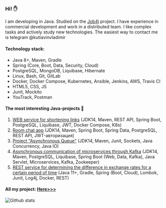 ### Hi! :raised_hand:

I am developing in Java. Studied on the [Job4j](https://job4j.ru/) project. I have experience in commercial development and work in a distributed team. I like complex tasks and actively study new technologies. The easiest way to contact me is telegram @kutiavinvladimir

#### Technology stack:
* Java 8+, Maven, Gradle
* Spring (Core, Boot, Data, Security, Cloud)
* PostgreSQL, MongoDB, Liquibase, Hibernate
* Linux, Bash, Git, GitLab
* Docker, Docker Compose, Kubernetes, Ansible, Jenkins, AWS, Travis CI
* HTML5, CSS, JS
* Junit, Mockito
* YouTrack, Postman

#### The most interesting Java-projects :open_file_folder:
1. [WEB service for shortening links](https://github.com/kva-devops/url_shortcut) (JDK14, Maven, REST API, Spring Boot, PostgreSQL, Liquibase, JWT, Docker Compose, K8s)
2. [Room chat app](https://github.com/kva-devops/job4j_chat) (JDK14, Maven, Spring Boot, Spring Data, PostgreSQL, REST API, JWT-авторизация)
3. [Project "Asynchronous Queue"](https://github.com/kva-devops/job4j_pooh) (JDK14, Maven, Junit, Sockets, Java Concurrency, Java IO)
4. [Asynchronous communication of microservices through Kafka](https://github.com/kva-devops/microservice) (JDK14, Maven, PostgreSQL, Liquibase, Spring Boot (Web, Data, Kafka), Java Servlet, Microservices, Kafka, Zookeeper)
5. [REST service for determining the difference in exchange rates for a certain period of time](https://github.com/kva-devops/alfatest) (Java 11+, Gradle, Spring (Boot, Cloud), Lombok, Junit, Log4j, Docker, REST)

#### All my project: [Here>>>](https://github.com/kva-devops?tab=repositories)

![Github stats](https://github-readme-stats.vercel.app/api?username=kva-devops&hide=stars,prs,issues,contribs)

